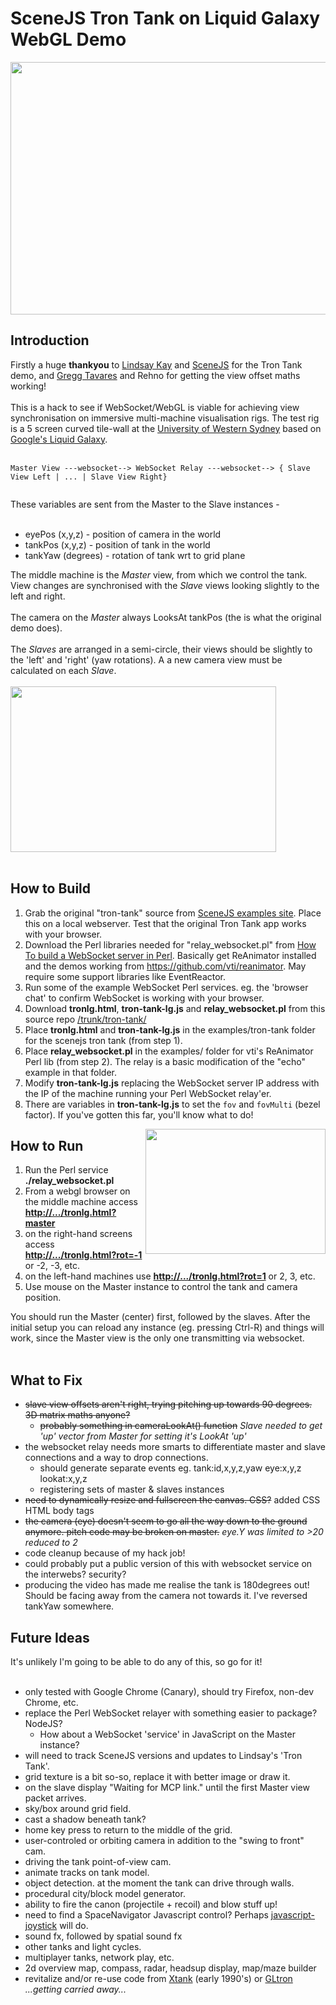 # SceneJS Tron Tank on Liquid Galaxy WebGL Demo #

<img width='800' height='404' src='http://lh5.googleusercontent.com/-s5QRqge5_U0/ThfsHpWbTjI/AAAAAAAABTU/PsvM5ID93B0/s800/tron-wide.jpg'>

<h2>Introduction</h2>

Firstly a huge <b>thankyou</b> to <a href='http://www.retaggr.com/page/LindsayStanleyKay'>Lindsay Kay</a> and <a href='http://www.scenejs.org/'>SceneJS</a> for the Tron Tank demo, and <a href='http://www.greggman.com/'>Gregg Tavares</a> and Rehno for getting the view offset maths working!<br>
<br>
This is a hack to see if WebSocket/WebGL is viable for achieving view synchronisation on immersive multi-machine visualisation rigs. The test rig is a 5 screen curved tile-wall at the <a href='http://www.uws.edu.au/'>University of Western Sydney</a> based on <a href='http://code.google.com/p/liquid-galaxy/'>Google's Liquid Galaxy</a>.<br>
<br>
<pre><code>Master View ---websocket--&gt; WebSocket Relay ---websocket--&gt; { Slave View Left | ... | Slave View Right}<br>
</code></pre>

These variables are sent from the Master to the Slave instances -<br>
<br>
<ul><li>eyePos (x,y,z) - position of camera in the world<br>
</li><li>tankPos (x,y,z) - position of tank in the world<br>
</li><li>tankYaw (degrees) - rotation of tank wrt to grid plane</li></ul>

The middle machine is the <i>Master</i> view, from which we control the tank. View changes are synchronised with the <i>Slave</i> views looking slightly to the left and right.<br>
<br>
The camera on the <i>Master</i> always LooksAt tankPos (the is what the original demo does).<br>
<br>
The <i>Slaves</i> are arranged in a semi-circle, their views should be slightly to the 'left' and 'right' (yaw rotations). A a new camera view must be calculated on each <i>Slave</i>.<br>
<br>
<a href='http://www.youtube.com/watch?feature=player_embedded&v=uXelTp64Nwc' target='_blank'><img src='http://img.youtube.com/vi/uXelTp64Nwc/0.jpg' width='425' height=265 /></a><br>
<br>
<h2>How to Build</h2>

<ol><li>Grab the original "tron-tank" source from <a href='http://scenejs.org/dist/curr/extr/examples/tron-tank/index.html'>SceneJS examples site</a>. Place this on a local webserver. Test that the original Tron Tank app works with your browser.<br>
</li><li>Download the Perl libraries needed for "relay_websocket.pl" from <a href='http://showmetheco.de/articles/2010/11/timtow-to-build-a-websocket-server-in-perl'>How To build a WebSocket server in Perl</a>. Basically get ReAnimator installed and the demos working from <a href='https://github.com/vti/reanimator'>https://github.com/vti/reanimator</a>. May require some support libraries like EventReactor.<br>
</li><li>Run some of the example WebSocket Perl services. eg. the 'browser chat' to confirm WebSocket is working with your browser.<br>
</li><li>Download <b>tronlg.html</b>, <b>tron-tank-lg.js</b> and <b>relay_websocket.pl</b> from this source repo <a href='http://code.google.com/p/wonderama/source/browse/#svn%2Ftrunk%2Ftron-tank'>/trunk/tron-tank/</a>
</li><li>Place <b>tronlg.html</b> and <b>tron-tank-lg.js</b> in the examples/tron-tank folder for the scenejs tron tank (from step 1).<br>
</li><li>Place <b>relay_websocket.pl</b> in the examples/ folder for vti's ReAnimator Perl lib (from step 2). The relay is a basic modification of the "echo" example in that folder.<br>
</li><li>Modify <b>tron-tank-lg.js</b> replacing the WebSocket server IP address with the IP of the machine running your Perl WebSocket relay'er.<br>
</li><li>There are variables in <b>tron-tank-lg.js</b> to set the <code>fov</code> and <code>fovMulti</code> (bezel factor). If you've gotten this far, you'll know what to do!</li></ol>

<img width='288' align='right' height='200' src='http://lh3.googleusercontent.com/-bYHMhI3ZmCU/ThfqMz6AbnI/AAAAAAAABTM/94IXWApw3JU/s288/tron-big2.jpg'>
<h2>How to Run</h2>

<ol><li>Run the Perl service <b>./relay_websocket.pl</b>
</li><li>From a webgl browser on the middle machine access <b><a href='http://.../tronlg.html?master'>http://.../tronlg.html?master</a></b>
</li><li>on the right-hand screens access <b><a href='http://.../tronlg.html?rot=-1'>http://.../tronlg.html?rot=-1</a></b> or -2, -3, etc.<br>
</li><li>on the left-hand machines use <b><a href='http://.../tronlg.html?rot=1'>http://.../tronlg.html?rot=1</a></b> or 2, 3, etc.<br>
</li><li>Use mouse on the Master instance to control the tank and camera position.</li></ol>

You should run the Master (center) first, followed by the slaves. After the initial setup you can reload any instance (eg. pressing Ctrl-R) and things will work, since the Master view is the only one transmitting via websocket.<br>
<br>
<h2>What to Fix</h2>

<ul><li><del>slave view offsets aren't right, trying pitching up towards 90 degrees. 3D matrix maths anyone?</del>
<ul><li><del>probably something in cameraLookAt() function</del> <i>Slave needed to get 'up' vector from Master for setting it's LookAt 'up'</i>
</li></ul></li><li>the websocket relay needs more smarts to differentiate master and slave connections and a way to drop connections.<br>
<ul><li>should generate separate events eg. tank:id,x,y,z,yaw eye:x,y,z lookat:x,y,z<br>
</li><li>registering sets of master & slaves instances<br>
</li></ul></li><li><del>need to dynamically resize and fullscreen the canvas. CSS?</del> added CSS HTML body tags<br>
</li><li><del>the camera (eye) doesn't seem to go all the way down to the ground anymore. pitch code may be broken on master.</del> <i>eye.Y was limited to >20 reduced to 2</i>
</li><li>code cleanup because of my hack job!<br>
</li><li>could probably put a public version of this with websocket service on the interwebs? security?<br>
</li><li>producing the video has made me realise the tank is 180degrees out! Should be facing away from the camera not towards it. I've reversed tankYaw somewhere.</li></ul>

<h2>Future Ideas</h2>

It's unlikely I'm going to be able to do any of this, so go for it!<br>
<br>
<ul><li>only tested with Google Chrome (Canary), should try Firefox, non-dev Chrome, etc.<br>
</li><li>replace the Perl WebSocket relayer with something easier to package? NodeJS?<br>
<ul><li>How about a WebSocket 'service' in JavaScript on the Master instance?<br>
</li></ul></li><li>will need to track SceneJS versions and updates to Lindsay's 'Tron Tank'.<br>
</li><li>grid texture is a bit so-so, replace it with better image or draw it.<br>
</li><li>on the slave display "Waiting for MCP link." until the first Master view packet arrives.<br>
</li><li>sky/box around grid field.<br>
</li><li>cast a shadow beneath tank?<br>
</li><li>home key press to return to the middle of the grid.<br>
</li><li>user-controled or orbiting camera in addition to the "swing to front" cam.<br>
</li><li>driving the tank point-of-view cam.<br>
</li><li>animate tracks on tank model.<br>
</li><li>object detection. at the moment the tank can drive through walls.<br>
</li><li>procedural city/block model generator.<br>
</li><li>ability to fire the canon (projectile + recoil) and blow stuff up!<br>
</li><li>need to find a SpaceNavigator Javascript control? Perhaps <a href='http://code.google.com/p/javascript-joystick/'>javascript-joystick</a> will do.<br>
</li><li>sound fx, followed by spatial sound fx<br>
</li><li>other tanks and light cycles.<br>
</li><li>multiplayer tanks, network play, etc.<br>
</li><li>2d overview map, compass, radar, headsup display, map/maze builder<br>
</li><li>revitalize and/or re-use code from <a href='http://kernigh.pbworks.com/w/page/9214137/Xtank'>Xtank</a> (early 1990's) or <a href='http://www.gltron.org/'>GLtron</a>  <i>...getting carried away...</i></li></ul>
